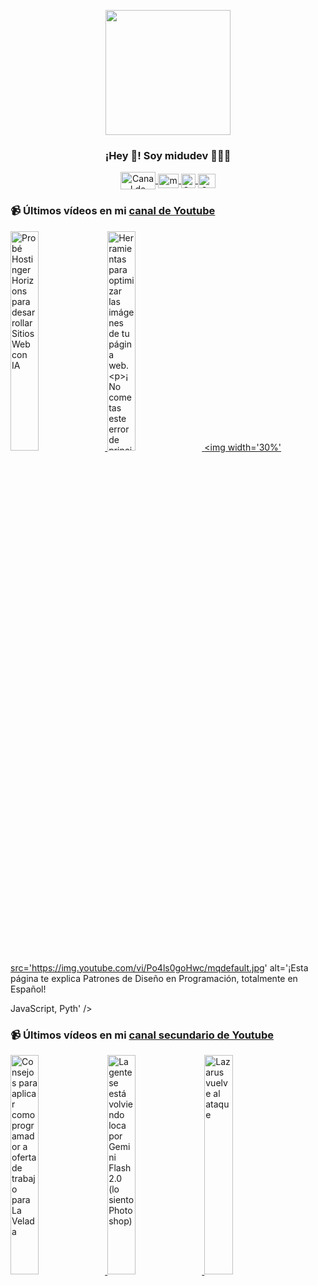 <p align="center" width="300">
   <img align="center" width="200" src="https://user-images.githubusercontent.com/1561955/106762302-fda9de00-6635-11eb-99be-3ef744e60c0e.png" />
   <h3 align="center">¡Hey 👋! Soy midudev 👨🏻‍💻</h3>
</p>

<p align="center">
   <a href="https://twitch.tv/midudev" target="blank">
    <img align="center" src="https://upload.wikimedia.org/wikipedia/commons/c/ce/Twitch_logo_2019.svg" alt="Canal de Twitch de midudev" height="28px" width="56px" />
  </a>
  <span style="width: 8px;"> </span>
   <a href="https://youtube.com/midudev" target="blank">
    <img align="center" src="https://upload.wikimedia.org/wikipedia/commons/0/09/YouTube_full-color_icon_%282017%29.svg" alt="midudev" height="23px" width="33px" />
  </a>
  <span style="width: 8px;"> </span>
  <a href="https://instagram.com/midu.dev" target="blank">
    <img align="center" src="https://upload.wikimedia.org/wikipedia/commons/e/e7/Instagram_logo_2016.svg" alt="Canal de Instagram de midu.dev" height="23px" width="23px" />
  </a>
  <span style="width: 8px;"> </span>
  <a href="https://twitter.com/midudev" target="blank">
    <img align="center" src="https://upload.wikimedia.org/wikipedia/commons/thumb/6/6f/Logo_of_Twitter.svg/2491px-Logo_of_Twitter.svg.png" alt="Canal de Twitter de midudev" height="23px" width="28px" />
  </a>
</p>

### 📹 Últimos vídeos en mi [canal de Youtube](https://youtube.com/midudev?sub_confirmation=1)

<a href='https://youtu.be/npY4IPPTbTE' target='_blank'>
  <img width='30%' src='https://img.youtube.com/vi/npY4IPPTbTE/mqdefault.jpg' alt='Probé Hostinger Horizons para desarrollar Sitios Web con IA' />
</a>
<a href='https://youtu.be/CzQ1f09Br2w' target='_blank'>
  <img width='30%' src='https://img.youtube.com/vi/CzQ1f09Br2w/mqdefault.jpg' alt='Herramientas para optimizar las imágenes de tu página web.

¡No cometas este error de principiante c' />
</a>
<a href='https://youtu.be/Po4ls0goHwc' target='_blank'>
  <img width='30%' src='https://img.youtube.com/vi/Po4ls0goHwc/mqdefault.jpg' alt='¡Esta página te explica Patrones de Diseño en Programación, totalmente en Español!

JavaScript, Pyth' />
</a>

### 📹 Últimos vídeos en mi [canal secundario de Youtube](https://youtube.com/midulive?sub_confirmation=1)

<a href='https://youtu.be/f3c9TjLTOIA' target='_blank'>
  <img width='30%' src='https://img.youtube.com/vi/f3c9TjLTOIA/mqdefault.jpg' alt='Consejos para aplicar como programador a oferta de trabajo para La Velada' />
</a>
<a href='https://youtu.be/JgYw8Cjlp_E' target='_blank'>
  <img width='30%' src='https://img.youtube.com/vi/JgYw8Cjlp_E/mqdefault.jpg' alt='La gente se está volviendo loca por Gemini Flash 2.0 (lo siento Photoshop)' />
</a>
<a href='https://youtu.be/Rwm237nojvM' target='_blank'>
  <img width='30%' src='https://img.youtube.com/vi/Rwm237nojvM/mqdefault.jpg' alt='Lazarus vuelve al ataque' />
</a>